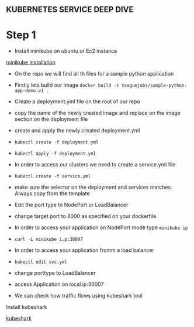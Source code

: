 ## KUBERNETES SERVICE DEEP DIVE ##

# Step 1 #

- Install minikube on ubuntu or Ec2 instance 

[minikube installation](https://minikube.sigs.k8s.io/docs/start/)

- On the repo we will find all th files for a sample python application
- Firstly lets build our image `docker build -t teaguejobs/sample-python-app-demo:v1 .`
- Create a deployment.yml file on the root of our repo
- copy the name of the newly created image and replace on the image section on the deployment file
- create and apply the newly created deployment.yml 
- `kubectl create -f deployment.yml`
- `kubectl apply -f deployment.yml`
- In order to access our clusters we need to create a service.yml file
- `kubectl create -f service.yml`
- make sure the selector on the deployment and services matches. Always copy from the template
- Edit the port type to NodePort or LoadBalancer
- change target port to 8000 as specified on your dockerfile 
- In order to access your application on NodePort mode type `minikube ip`
- `curl -L minikube i.p:30007`
- In order to access your application fromm a load balancer
- `kubectl edit svc.yml`
- change porttype to LoadBalancer
- access Application on local.ip:30007

- We can check how traffic flows using kubeshark tool

Install kubeshark 

[kubeshark](https://docs.kubeshark.co/en/install)




